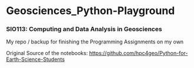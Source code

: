 # Geosciences_Python-Playground
### SIO113: Computing and Data Analysis in Geosciences

My repo / backup for finishing the Programming Assignments on my own


Original Source of the notebooks: https://github.com/hpc4geo/Python-for-Earth-Science-Students
